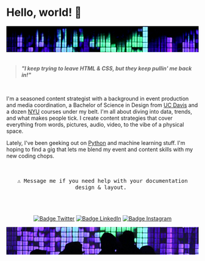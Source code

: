 # Hello, world! 👋

<div align = center>
<img src="images/header.jpg" alt="Girl in a jacket">
<br>
<br>
</div>

> <b><i>"I keep trying to leave HTML & CSS, but they keep pullin' me back in!"</b></i>

<br>

I'm a seasoned content strategist with a background in event production and media coordination, a Bachelor of Science in Design from [UC Davis](https://www.ucdavis.edu/) and a dozen [NYU](https://www.nyu.edu/) courses under my belt. I'm all about diving into data, trends, and what makes people tick.  I create content strategies that cover everything from words, pictures, audio, video, to the vibe of a physical space.

Lately, I've been geeking out on [Python](https://www.python.org/) and machine learning stuff. I'm hoping to find a gig that lets me blend my event and content skills with my new coding chops.
<div align = center>
<br>
<kbd> <br> ⚠ Message me if you need help with your documentation design & layout. <br> </kbd>
<br>
<br>
<br>

[![Badge Twitter]][Twitter]
[![Badge LinkedIn]][LinkedIn]
[![Badge Instagram]][Instagram]

[Badge Twitter]: https://img.shields.io/badge/Twitter-ilya0x-FFFFFF?color=FFFFFF&logo=X&logoColor=FFFFFF&labelColor=000000
[Twitter]: https://twitter.com/ilya0x
[Badge LinkedIn]: https://img.shields.io/badge/LinkedIn-Ilya_Podobedov-FFFFFF?color=FFFFFF&logo=LinkedIn&logoColor=FFFFFF&labelColor=0077B5
[LinkedIn]: https://www.linkedin.com/in/ilya0x
[Badge Instagram]: https://img.shields.io/badge/Instagram-ilya0x-FFFFFF?color=FFFFFF&logo=Instagram&logoColor=FFFFFF&labelColor=962fbf
[Instagram]: https://www.instagram.com/ilya0x/
<img src="images/footer.jpg" alt="Girl in a jacket">
</div>
